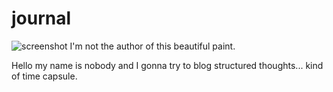 # journal

![screenshot](https://raw.githubusercontent.com/HackIT/journal/master/img/men_evolution.jpg)
I'm not the author of this beautiful paint.

Hello my name is nobody and I gonna try to blog structured thoughts... kind of time capsule.

